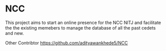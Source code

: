 # NCC
This project aims to start an online presence for the NCC NITJ and facilitate the the existing memebers to manage the database of all the past cedets and new.


Other Contribtor
https://github.com/adityawankhede5/NCC
